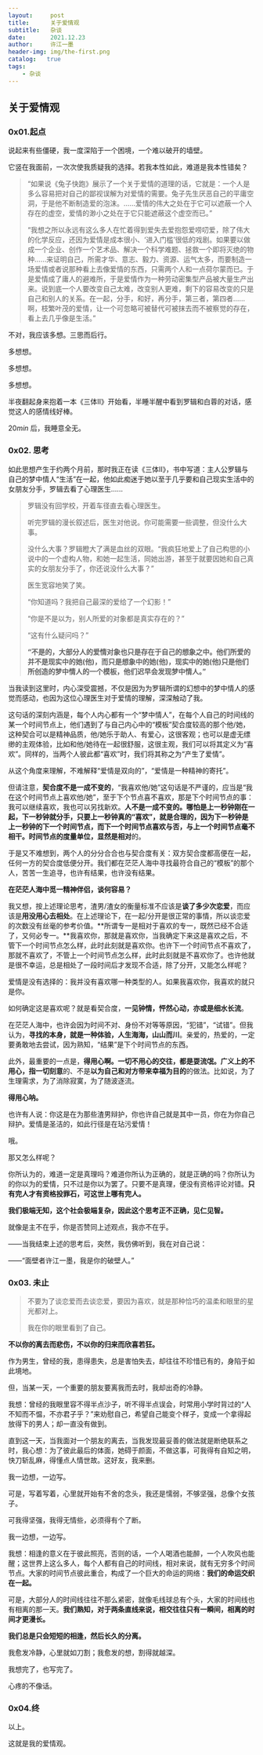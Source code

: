 ```yaml
---
layout:     post
title:      关于爱情观
subtitle:   杂谈
date:       2021.12.23
author:     许江一墨
header-img: img/the-first.png
catalog:   true
tags:
    - 杂谈
---
```


## 关于爱情观

### 0x01.起点

说起来有些僵硬，我一度深陷于一个困境，一个难以破开的墙壁。

它竖在我面前，一次次使我质疑我的选择。若我本性如此，难道是我本性错矣？

> “如果说《兔子快跑》展示了一个关于爱情的道理的话，它就是：一个人是多么容易把对自己的鄙视误解为对爱情的需要。兔子先生厌恶自己的平庸空洞，于是他不断制造爱的泡沫。……爱情的伟大之处在于它可以遮蔽一个人存在的虚空，爱情的渺小之处在于它只能遮蔽这个虚空而已。”
>
> “我想之所以永远有这么多人在忙着得到爱失去爱抱怨爱唠叨爱，除了伟大的化学反应，还因为爱情是成本很小、‘进入门槛’很低的戏剧。如果要以做成一个企业、创作一个艺术品、解决一个科学难题、拯救一个即将灭绝的物种……来证明自己，所需才华、意志、毅力、资源、运气太多，而要制造一场爱情或者说那种看上去像爱情的东西，只需两个人和一点荷尔蒙而已。于是爱情成了庸人的避难所，于是爱情作为一种劳动密集型产品被大量生产出来。说到底一个人要改变自己太难，改变别人更难，剩下的容易改变的只是自己和别人的关系。在一起，分手，和好，再分手，第三者，第四者……啊，枝繁叶茂的爱情，让一个可忽略可被替代可被抹去而不被察觉的存在，看上去几乎像是生活。”

不对，我应该多想。三思而后行。

多想想。

多想想。

多想想。

半夜翻起身来抱着一本《三体Ⅱ》开始看，半睡半醒中看到罗辑和白蓉的对话，感觉这人的感情线好棒。

$20min$ 后，我睡意全无。

### 0x02. 思考

如此思想产生于约两个月前，那时我正在读《三体Ⅱ》，书中写道：主人公罗辑与自己的梦中情人“生活”在一起，他如此痴迷于她以至于几乎要和自己现实生活中的女朋友分手，罗辑去看了心理医生......

> 罗辑没有回学校，开着车径直去看心理医生。
>
> 听完罗辑的漫长叙述后，医生对他说。你可能需要一些调整，但没什么大事。
>
> 没什么大事？罗辑瞪大了满是血丝的双眼。“我疯狂地爱上了自己构思的小说中的一个虚构人物，和她一起生活，同她出游，甚至于就要因她和自己真实的女朋友分手了，你还说没什么大事？”
>
> 医生宽容地笑了笑。
>
> “你知道吗？我把自己最深的爱给了一个幻影！”
>
> “你是不是以为，别人所爱的对象都是真实存在的？”
>
> “这有什么疑问吗？”
>
> **“不是的，大部分人的爱情对象也只是存在于自己的想象之中。他们所爱的并不是现实中的她(他)，而只是想象中的她(他)，现实中的她(他)只是他们所创造的梦中情人的一个模板，他们迟早会发现梦中情人。”**

当我读到这里时，内心深受震撼，不仅是因为为罗辑所谓的幻想中的梦中情人的感觉而感动，也因为这位心理医生对于爱情的理解，深深触动了我。

这句话的深刻内涵是，每个人内心都有一个“梦中情人”，在每个人自己的时间线的某一个时间节点上，他们遇到了与自己内心中的“模板”契合度较高的那个他/她，这种契合可以是精神品质，他/她乐于助人、有爱心，这很客观；也可以是虚无缥缈的主观体验，比如和他/她待在一起很舒服，这很主观，我们可以将其定义为“喜欢”。同样的，当两个人彼此都“喜欢”时，我们将其称之为“产生了爱情”。

从这个角度来理解，不难解释“爱情是双向的”，“爱情是一种精神的寄托”。

但请注意，**契合度不是一成不变的**，“我喜欢他/她”这句话是不严谨的，应当是“我在这个时间节点上喜欢他/她”，至于下个节点喜不喜欢，那是下个时间节点的事：我可以继续喜欢，我也可以另找新欢。**人不是一成不变的。**哪怕是上一秒钟刚在一起，下一秒钟就分手，只要上一秒钟真的“喜欢”，就是合理的，因为下一秒钟是上一秒钟的下一个时间节点，而下一个时间节点喜欢与否，与上一个时间节点毫不相干。时间节点的度量单位，显然是**相对**的。

于是又不难想到，两个人的分分合合也与契合度有关：双方契合度都高便在一起，任何一方的契合度低便分开。我们都在茫茫人海中寻找最符合自己的“模板”的那个人，苦苦一生追寻，也许有结果，也许没有结果。

**在茫茫人海中觅一精神伴侣，谈何容易？**

我又想，按上述理论思考，渣男/渣女的衡量标准不应该是**谈了多少次恋爱**，而应该是**用没用心去相处**。在上述理论下，在一起/分开是很正常的事情，所以谈恋爱的次数没有丝毫的参考价值。**所谓专一是相对于喜欢的专一，既然已经不合适了，又何必专一。**我喜欢你，那就是喜欢你，当我确定下来这是喜欢之后，不管下一个时间节点怎么样，此时此刻就是喜欢你。也许下一个时间节点不喜欢了，那就不喜欢了，不管上一个时间节点怎么样，此时此刻就是不喜欢你了。也许他就是很不幸运，总是相处了一段时间后才发现不合适，除了分开，又能怎么样呢？

爱情是没有选择的：我并没有喜欢哪一种类型的人。如果我喜欢你，我喜欢的就只是你。

如何确定这是喜欢呢？就是看契合度，**一见钟情，怦然心动，亦或是细水长流**。

在茫茫人海中，也许会因为时间不对、身份不对等等原因，“犯错”，“试错”。但我认为，**寻找的本身，就是一种体验，人生海海，山山而川**。亲爱的，热爱的，一定要勇敢地去尝试，因为熟知，“结果”是下个时间节点的东西。

此外，最重要的一点是，**得用心啊。**一切不用心的交往，都是耍流氓。广义上的不用心，指一切**刻意**的、不是**以为自己和对方带来幸福为目的**的做法。比如说，为了生理需求，为了消除寂寞，为了随波逐流。

**得用心呐。**

也许有人说：你这是在为那些渣男辩护，你也许自己就是其中一员，你在为你自己辩护。爱情是圣洁的，如此行径是在玷污爱情！

哦。

那又怎么样呢？

你所认为的，难道一定是真理吗？难道你所认为正确的，就是正确的吗？你所认为的你以为的爱情，只不过是你以为罢了。只要不是真理，便没有资格评论对错。**只有完人才有资格投罪石，可这世上哪有完人。**

**我们极端无知，这个社会极端复杂，因此这个思考正不正确，见仁见智。**

就像是主不在乎，你是否赞同上述观点，我亦不在乎。

——当我结束上述的思考后，突然，我仿佛听到，我在对自己说：

——“面壁者许江一墨，我是你的破壁人。”

### 0x03. 未止

> 不要为了谈恋爱而去谈恋爱，要因为喜欢，就是那种恰巧的温柔和眼里的星光都对上。
> 
> 我在你的眼里看到了自己。

**不以你的离去而悲伤，不以你的归来而欣喜若狂。**

作为男生，曾经的我，患得患失，总是害怕失去，却往往不珍惜已有的，身陷于如此境地。

但，当某一天，一个重要的朋友要离我而去时，我却出奇的冷静。

我想：曾经的我眼里容不得半点沙子，听不得半点误会，时常用小学时背过的“人不知而不愠，不亦君子乎？”来劝慰自己，希望自己能变个样子，变成一个拿得起放得下的男人；却一直没有做到。

直到这一天，当我面对一个朋友的离去，当我发现最妥善的做法就是断绝联系之时，我心想：为了彼此最后的体面，她碍于颜面，不做这事，可我得有自知之明，快刀斩乱麻，得懂点人情世故。这好友，我来删。

我一边想，一边写。

可是，写着写着，心里就开始有不舍的念头，我还是懦弱，不够坚强，总像个女孩子。

可我得坚强，我得无情些，必须得有个了断。

我一边想，一边写。

我想：相逢的意义在于彼此照亮，否则的话，一个人喝酒也能醉，一个人吹风也能醒；这世界上这么多人，每个人都有自己的时间线，相对来说，就有无穷多个时间节点。大家的时间节点彼此重合，构成了一个巨大的命运的网络：**我们的命运交织在一起。**

可是，大部分人的时间线往往不那么紧密，就像毛线球总有个头，大家的时间线也有相离的那一天。**我们熟知，对于两条直线来说，相交往往只有一瞬间，相离的时间才更漫长。**

**我们总是只会短短的相逢，然后长久的分离。**

我愈发冷静，心里就如刀割；我愈发的想，割得就越深。

我想完了，也写完了。

心疼的不像话。

### 0x04.终


以上。

这就是我的爱情观。



